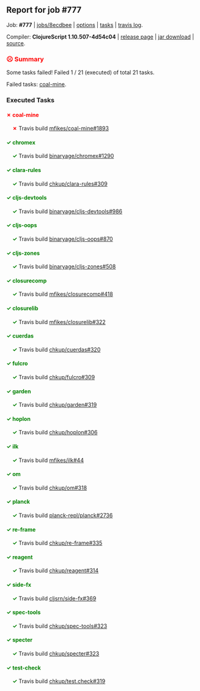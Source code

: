 ## Report for job #777

Job: **#777** | [jobs/8ecdbee](https://github.com/cljs-oss/canary/commit/8ecdbeeff411b6d788f0aa7b9402fac3a30d0071) | [options](options.edn) | [tasks](tasks.edn) | [travis log](https://travis-ci.org/cljs-oss/canary/builds/481678187).

Compiler: **ClojureScript 1.10.507-4d54c04** | [release page](https://github.com/cljs-oss/canary/releases/tag/r1.10.507-4d54c04) | [jar download](https://github.com/cljs-oss/canary/releases/download/r1.10.507-4d54c04/clojurescript-1.10.507-4d54c04.jar) | [source](https://github.com/clojure/clojurescript/commit/4d54c041703672600eece45d67e559e769f68dbf).

### <b style='color:red'>☹ Summary</b>

Some tasks failed! Failed 1 / 21 (executed) of total 21 tasks.

Failed tasks: [coal-mine](#-coal-mine).

### Executed Tasks

#### <b style='color:red'>&#x2717; coal-mine</b>
&nbsp;&nbsp;&nbsp;&nbsp;<b style='color:red'>&#x2717;</b> Travis build [mfikes/coal-mine#1893](https://travis-ci.org/mfikes/coal-mine/builds/481678599)<br>

#### <b style='color:green'>&#x2713; chromex</b>
&nbsp;&nbsp;&nbsp;&nbsp;<b style='color:green'>&#x2713;</b> Travis build [binaryage/chromex#1290](https://travis-ci.org/binaryage/chromex/builds/481678553)<br>

#### <b style='color:green'>&#x2713; clara-rules</b>
&nbsp;&nbsp;&nbsp;&nbsp;<b style='color:green'>&#x2713;</b> Travis build [chkup/clara-rules#309](https://travis-ci.org/chkup/clara-rules/builds/481678555)<br>

#### <b style='color:green'>&#x2713; cljs-devtools</b>
&nbsp;&nbsp;&nbsp;&nbsp;<b style='color:green'>&#x2713;</b> Travis build [binaryage/cljs-devtools#986](https://travis-ci.org/binaryage/cljs-devtools/builds/481678557)<br>

#### <b style='color:green'>&#x2713; cljs-oops</b>
&nbsp;&nbsp;&nbsp;&nbsp;<b style='color:green'>&#x2713;</b> Travis build [binaryage/cljs-oops#870](https://travis-ci.org/binaryage/cljs-oops/builds/481678562)<br>

#### <b style='color:green'>&#x2713; cljs-zones</b>
&nbsp;&nbsp;&nbsp;&nbsp;<b style='color:green'>&#x2713;</b> Travis build [binaryage/cljs-zones#508](https://travis-ci.org/binaryage/cljs-zones/builds/481678564)<br>

#### <b style='color:green'>&#x2713; closurecomp</b>
&nbsp;&nbsp;&nbsp;&nbsp;<b style='color:green'>&#x2713;</b> Travis build [mfikes/closurecomp#418](https://travis-ci.org/mfikes/closurecomp/builds/481678591)<br>

#### <b style='color:green'>&#x2713; closurelib</b>
&nbsp;&nbsp;&nbsp;&nbsp;<b style='color:green'>&#x2713;</b> Travis build [mfikes/closurelib#322](https://travis-ci.org/mfikes/closurelib/builds/481678597)<br>

#### <b style='color:green'>&#x2713; cuerdas</b>
&nbsp;&nbsp;&nbsp;&nbsp;<b style='color:green'>&#x2713;</b> Travis build [chkup/cuerdas#320](https://travis-ci.org/chkup/cuerdas/builds/481678605)<br>

#### <b style='color:green'>&#x2713; fulcro</b>
&nbsp;&nbsp;&nbsp;&nbsp;<b style='color:green'>&#x2713;</b> Travis build [chkup/fulcro#309](https://travis-ci.org/chkup/fulcro/builds/481678632)<br>

#### <b style='color:green'>&#x2713; garden</b>
&nbsp;&nbsp;&nbsp;&nbsp;<b style='color:green'>&#x2713;</b> Travis build [chkup/garden#319](https://travis-ci.org/chkup/garden/builds/481678634)<br>

#### <b style='color:green'>&#x2713; hoplon</b>
&nbsp;&nbsp;&nbsp;&nbsp;<b style='color:green'>&#x2713;</b> Travis build [chkup/hoplon#306](https://travis-ci.org/chkup/hoplon/builds/481678636)<br>

#### <b style='color:green'>&#x2713; ilk</b>
&nbsp;&nbsp;&nbsp;&nbsp;<b style='color:green'>&#x2713;</b> Travis build [mfikes/ilk#44](https://travis-ci.org/mfikes/ilk/builds/481678638)<br>

#### <b style='color:green'>&#x2713; om</b>
&nbsp;&nbsp;&nbsp;&nbsp;<b style='color:green'>&#x2713;</b> Travis build [chkup/om#318](https://travis-ci.org/chkup/om/builds/481678725)<br>

#### <b style='color:green'>&#x2713; planck</b>
&nbsp;&nbsp;&nbsp;&nbsp;<b style='color:green'>&#x2713;</b> Travis build [planck-repl/planck#2736](https://travis-ci.org/planck-repl/planck/builds/481678727)<br>

#### <b style='color:green'>&#x2713; re-frame</b>
&nbsp;&nbsp;&nbsp;&nbsp;<b style='color:green'>&#x2713;</b> Travis build [chkup/re-frame#335](https://travis-ci.org/chkup/re-frame/builds/481678643)<br>

#### <b style='color:green'>&#x2713; reagent</b>
&nbsp;&nbsp;&nbsp;&nbsp;<b style='color:green'>&#x2713;</b> Travis build [chkup/reagent#314](https://travis-ci.org/chkup/reagent/builds/481678659)<br>

#### <b style='color:green'>&#x2713; side-fx</b>
&nbsp;&nbsp;&nbsp;&nbsp;<b style='color:green'>&#x2713;</b> Travis build [cljsrn/side-fx#369](https://travis-ci.org/cljsrn/side-fx/builds/481678717)<br>

#### <b style='color:green'>&#x2713; spec-tools</b>
&nbsp;&nbsp;&nbsp;&nbsp;<b style='color:green'>&#x2713;</b> Travis build [chkup/spec-tools#323](https://travis-ci.org/chkup/spec-tools/builds/481678691)<br>

#### <b style='color:green'>&#x2713; specter</b>
&nbsp;&nbsp;&nbsp;&nbsp;<b style='color:green'>&#x2713;</b> Travis build [chkup/specter#323](https://travis-ci.org/chkup/specter/builds/481678663)<br>

#### <b style='color:green'>&#x2713; test-check</b>
&nbsp;&nbsp;&nbsp;&nbsp;<b style='color:green'>&#x2713;</b> Travis build [chkup/test.check#319](https://travis-ci.org/chkup/test.check/builds/481678723)<br>